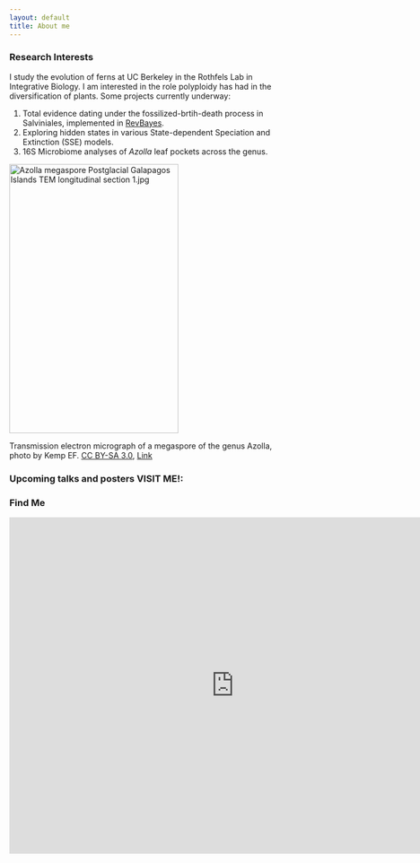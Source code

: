 ```yaml
---
layout: default
title: About me
---
```

### Research Interests
I study the evolution of ferns at UC Berkeley in the Rothfels Lab in Integrative Biology. I am interested in the role polyploidy has had in the diversification of plants.
Some projects currently underway:

1. Total evidence dating under the fossilized-brtih-death process in Salviniales, implemented in [RevBayes](https://revbayes.github.io/).
2. Exploring hidden states in various State-dependent Speciation and Extinction (SSE) models.
3. 16S Microbiome analyses of *Azolla* leaf pockets across the genus.

<p><a href="https://commons.wikimedia.org/wiki/File:Azolla_megaspore_Postglacial_Galapagos_Islands_TEM_longitudinal_section_1.jpg#/media/File:Azolla_megaspore_Postglacial_Galapagos_Islands_TEM_longitudinal_section_1.jpg"><img src="https://upload.wikimedia.org/wikipedia/commons/a/af/Azolla_megaspore_Postglacial_Galapagos_Islands_TEM_longitudinal_section_1.jpg" alt="Azolla megaspore Postglacial Galapagos Islands TEM longitudinal section 1.jpg" height="480" width="301"></p><p></a>Transmission electron micrograph of a megaspore of the genus Azolla, photo by Kemp EF.</a> <a href="https://creativecommons.org/licenses/by-sa/3.0" title="Creative Commons Attribution-Share Alike 3.0">CC BY-SA 3.0</a>, <a href="https://commons.wikimedia.org/w/index.php?curid=18072386">Link</a></p>


### Upcoming talks and posters VISIT ME!:


### Find Me
<iframe src="
https://calendar.google.com/calendar/embed?src=michael_song%40berkeley.edu&ctz=America/Los_Angeles
" style="border: 0" width="800" height="600" frameborder="0" scrolling="no"></iframe>
